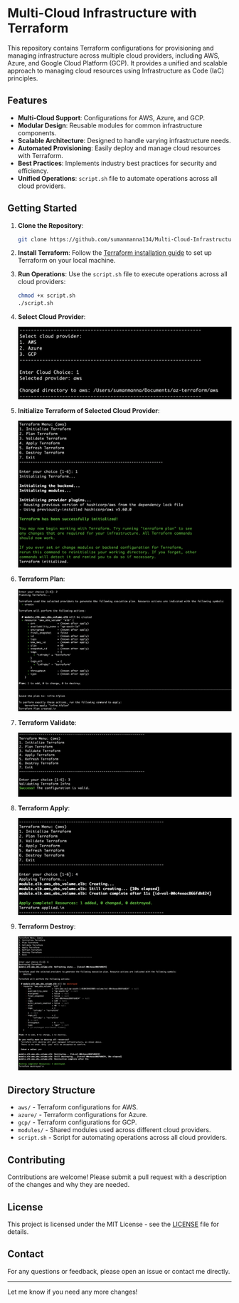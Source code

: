 # Multi-Cloud Infrastructure with Terraform

This repository contains Terraform configurations for provisioning and managing infrastructure across multiple cloud providers, including AWS, Azure, and Google Cloud Platform (GCP). It provides a unified and scalable approach to managing cloud resources using Infrastructure as Code (IaC) principles.

## Features

- **Multi-Cloud Support**: Configurations for AWS, Azure, and GCP.
- **Modular Design**: Reusable modules for common infrastructure components.
- **Scalable Architecture**: Designed to handle varying infrastructure needs.
- **Automated Provisioning**: Easily deploy and manage cloud resources with Terraform.
- **Best Practices**: Implements industry best practices for security and efficiency.
- **Unified Operations**: `script.sh` file to automate operations across all cloud providers.

## Getting Started

1. **Clone the Repository**:

   ```bash
   git clone https://github.com/sumanmanna134/Multi-Cloud-Infrastructure-Terraform.git
   ```

2. **Install Terraform**: Follow the [Terraform installation guide](https://learn.hashicorp.com/terraform/getting-started/install) to set up Terraform on your local machine.

3. **Run Operations**: Use the `script.sh` file to execute operations across all cloud providers:

   ```bash
   chmod +x script.sh
   ./script.sh
   ```

4. **Select Cloud Provider**:

   ![alt text](screenshots/start.png)

5. **Initialize Terraform of Selected Cloud Provider**:

   ![alt text](screenshots/init.png)

6. **Terraform Plan**:

   ![alt text](screenshots/plan.png)

7. **Terraform Validate**:

   ![alt text](screenshots/validate.png)

8. **Terraform Apply**:

   ![alt text](screenshots/apply.png)

9. **Terraform Destroy**:

   ![alt text](screenshots/destroy.png)

## Directory Structure

- `aws/` - Terraform configurations for AWS.
- `azure/` - Terraform configurations for Azure.
- `gcp/` - Terraform configurations for GCP.
- `modules/` - Shared modules used across different cloud providers.
- `script.sh` - Script for automating operations across all cloud providers.

## Contributing

Contributions are welcome! Please submit a pull request with a description of the changes and why they are needed.

## License

This project is licensed under the MIT License - see the [LICENSE](LICENSE) file for details.

## Contact

For any questions or feedback, please open an issue or contact me directly.

---

Let me know if you need any more changes!
